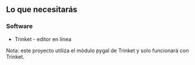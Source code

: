 ## Lo que necesitarás

### Software

+ Trinket - editor en línea

Nota: este proyecto utiliza el módulo pygal de Trinket y solo funcionará con Trinket.